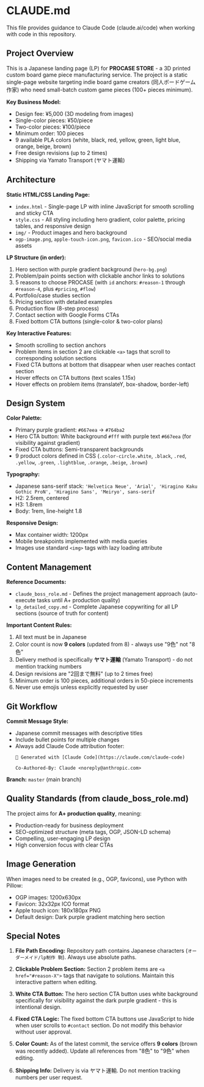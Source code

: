# CLAUDE.md

This file provides guidance to Claude Code (claude.ai/code) when working with code in this repository.

## Project Overview

This is a Japanese landing page (LP) for **PROCASE STORE** - a 3D printed custom board game piece manufacturing service. The project is a static single-page website targeting indie board game creators (同人ボードゲーム作家) who need small-batch custom game pieces (100+ pieces minimum).

**Key Business Model:**
- Design fee: ¥5,000 (3D modeling from images)
- Single-color pieces: ¥50/piece
- Two-color pieces: ¥100/piece
- Minimum order: 100 pieces
- 9 available PLA colors (white, black, red, yellow, green, light blue, orange, beige, brown)
- Free design revisions (up to 2 times)
- Shipping via Yamato Transport (ヤマト運輸)

## Architecture

**Static HTML/CSS Landing Page:**
- `index.html` - Single-page LP with inline JavaScript for smooth scrolling and sticky CTA
- `style.css` - All styling including hero gradient, color palette, pricing tables, and responsive design
- `img/` - Product images and hero background
- `ogp-image.png`, `apple-touch-icon.png`, `favicon.ico` - SEO/social media assets

**LP Structure (in order):**
1. Hero section with purple gradient background (`hero-bg.png`)
2. Problem/pain points section with clickable anchor links to solutions
3. 5 reasons to choose PROCASE (with `id` anchors: `#reason-1` through `#reason-4`, plus `#pricing`, `#flow`)
4. Portfolio/case studies section
5. Pricing section with detailed examples
6. Production flow (8-step process)
7. Contact section with Google Forms CTAs
8. Fixed bottom CTA buttons (single-color & two-color plans)

**Key Interactive Features:**
- Smooth scrolling to section anchors
- Problem items in section 2 are clickable `<a>` tags that scroll to corresponding solution sections
- Fixed CTA buttons at bottom that disappear when user reaches contact section
- Hover effects on CTA buttons (text scales 1.15x)
- Hover effects on problem items (translateY, box-shadow, border-left)

## Design System

**Color Palette:**
- Primary purple gradient: `#667eea` → `#764ba2`
- Hero CTA button: White background `#fff` with purple text `#667eea` (for visibility against gradient)
- Fixed CTA buttons: Semi-transparent backgrounds
- 9 product colors defined in CSS (`.color-circle.white`, `.black`, `.red`, `.yellow`, `.green`, `.lightblue`, `.orange`, `.beige`, `.brown`)

**Typography:**
- Japanese sans-serif stack: `'Helvetica Neue', 'Arial', 'Hiragino Kaku Gothic ProN', 'Hiragino Sans', 'Meiryo', sans-serif`
- H2: 2.5rem, centered
- H3: 1.8rem
- Body: 1rem, line-height 1.8

**Responsive Design:**
- Max container width: 1200px
- Mobile breakpoints implemented with media queries
- Images use standard `<img>` tags with lazy loading attribute

## Content Management

**Reference Documents:**
- `claude_boss_role.md` - Defines the project management approach (auto-execute tasks until A+ production quality)
- `lp_detailed_copy.md` - Complete Japanese copywriting for all LP sections (source of truth for content)

**Important Content Rules:**
1. All text must be in Japanese
2. Color count is now **9 colors** (updated from 8) - always use "9色" not "8色"
3. Delivery method is specifically **ヤマト運輸** (Yamato Transport) - do not mention tracking numbers
4. Design revisions are "2回まで無料" (up to 2 times free)
5. Minimum order is 100 pieces, additional orders in 50-piece increments
6. Never use emojis unless explicitly requested by user

## Git Workflow

**Commit Message Style:**
- Japanese commit messages with descriptive titles
- Include bullet points for multiple changes
- Always add Claude Code attribution footer:
  ```
  🤖 Generated with [Claude Code](https://claude.com/claude-code)

  Co-Authored-By: Claude <noreply@anthropic.com>
  ```

**Branch:** `master` (main branch)

## Quality Standards (from claude_boss_role.md)

The project aims for **A+ production quality**, meaning:
- Production-ready for business deployment
- SEO-optimized structure (meta tags, OGP, JSON-LD schema)
- Compelling, user-engaging LP design
- High conversion focus with clear CTAs

## Image Generation

When images need to be created (e.g., OGP, favicons), use Python with Pillow:
- OGP images: 1200x630px
- Favicon: 32x32px ICO format
- Apple touch icon: 180x180px PNG
- Default design: Dark purple gradient matching hero section

## Special Notes

1. **File Path Encoding:** Repository path contains Japanese characters (`オーダーメイド/lp制作 駒`). Always use absolute paths.

2. **Clickable Problem Section:** Section 2 problem items are `<a href="#reason-X">` tags that navigate to solutions. Maintain this interactive pattern when editing.

3. **White CTA Button:** The hero section CTA button uses white background specifically for visibility against the dark purple gradient - this is intentional design.

4. **Fixed CTA Logic:** The fixed bottom CTA buttons use JavaScript to hide when user scrolls to `#contact` section. Do not modify this behavior without user approval.

5. **Color Count:** As of the latest commit, the service offers **9 colors** (brown was recently added). Update all references from "8色" to "9色" when editing.

6. **Shipping Info:** Delivery is via ヤマト運輸. Do not mention tracking numbers per user request.
